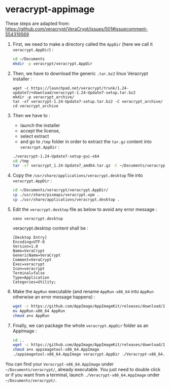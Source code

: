 # veracrypt-appimage

These steps are adapted from: https://github.com/veracrypt/VeraCrypt/issues/501#issuecomment-554319569


1. First, we need to make a directory called the `AppDir` (here we call it `veracrypt.AppDir`)  : 

    ```bash
    cd ~/Documents
    mkdir -p veracrypt/veracrypt.AppDir
    ```

2. Then, we have to download the generic `.tar.bz2` linux Veracrypt installer : 

    ```
    wget -c https://launchpad.net/veracrypt/trunk/1.24-update7/+download/veracrypt-1.24-Update7-setup.tar.bz2
    mkdir -p veracrypt_archive/
    tar -xf veracrypt-1.24-Update7-setup.tar.bz2 -C veracrypt_archive/
    cd veracrypt_archive
    ```

3. Then we have to : 
    - launch the installer 
    - accept the license, 
    - select extract 
    - and go to `/tmp` folder in order to extract the `tar.gz` content into `veracrypt.AppDir` : 

    ```bash
    ./veracrypt-1.24-Update7-setup-gui-x64 
    cd /tmp
    tar -xf veracrypt_1.24-Update7_amd64.tar.gz -C ~/Documents/veracrypt/veracrypt.AppDir/
    ```

4. Copy the `/usr/share/applications/veracrypt.desktop` file into `veracrypt.AppDir` : 

    ```bash
    cd ~/Documents/veracrypt/veracrypt.AppDir/
    cp ./usr/share/pixmaps/veracrypt.xpm .
    cp ./usr/share/applications/veracrypt.desktop .
    ```

5. Edit the `veracrypt.desktop` file as below to avoid any error message : 

    `nano veracrypt.desktop`

    veracrypt.desktop content shall be :

    ```Desktop
    [Desktop Entry]
    Encoding=UTF-8
    Version=1.0
    Name=VeraCrypt
    GenericName=VeraCrypt
    Comment=VeraCrypt
    Exec=veracrypt
    Icon=veracrypt
    Terminal=false
    Type=Application
    Categories=Utility;
    ```

6. Make the `AppRun` executable (and rename `AppRun-x86_64` into `AppRun` otherwise an error message happens) : 

    ```bash
    wget -c https://github.com/AppImage/AppImageKit/releases/download/13/AppRun-x86_64
    mv AppRun-x86_64 AppRun
    chmod a+x AppRun
    ```

7. Finally, we can package the whole `veracrypt.AppDir` folder as an AppImage : 

    ```bash
    cd ..
    wget -c https://github.com/AppImage/AppImageKit/releases/download/13/appimagetool-x86_64.AppImage
    chmod a+x appimagetool-x86_64.AppImage
    ./appimagetool-x86_64.AppImage veracrypt.AppDir ./Veracrypt-x86_64.AppImage
    ```

You can find your `Veracrypt-x86_64.AppImage` under `~/Documents/veracrypt/`, already executable. You just need to double click or if you want from a terminal, launch `./Veracrypt-x86_64.AppImage` under `~/Documents/veracrypt/`.

